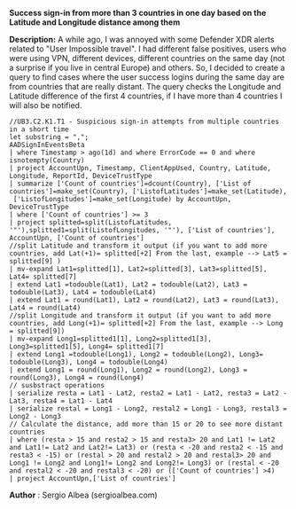 **Success sign-in from more than 3 countries in one day based on the Latitude and Longitude distance among them**

**Description:** A while ago, I was annoyed with some Defender XDR alerts related to "User Impossible travel". I had different false positives,
users who were using VPN, different devices, different countries on the same day (not a surprise if you live in central Europe)
and others. So, I decided to create a query to find cases where the user success logins during the same day are from countries 
that are really distant.
The query checks the Longitude and Latitude difference of the first 4 countries, if I have more than 4 countries I will also be
notified.
```
//UB3.C2.K1.T1 - Suspicious sign-in attempts from multiple countries in a short time
let substring = ",";
AADSignInEventsBeta
| where Timestamp > ago(1d) and where ErrorCode == 0 and where isnotempty(Country)
| project AccountUpn, Timestamp, ClientAppUsed, Country, Latitude, Longitude, ReportId, DeviceTrustType
| summarize ['Count of countries']=dcount(Country), ['List of countries']=make_set(Country), ['ListofLatitudes']=make_set(Latitude),
 ['ListofLongitudes']=make_set(Longitude) by AccountUpn, DeviceTrustType
| where ['Count of countries'] >= 3
| project splitted=split(ListofLatitudes, '"'),splitted1=split(ListofLongitudes, '"'), ['List of countries'], AccountUpn, ['Count of countries']
//split Latitude and transform it output (if you want to add more countries, add Lat(+1)= splitted[+2] From the last, example --> Lat5 = splitted[9] )
| mv-expand Lat1=splitted[1], Lat2=splitted[3], Lat3=splitted[5], Lat4= splitted[7]
| extend Lat1 =todouble(Lat1), Lat2 = todouble(Lat2), Lat3 = todouble(Lat3), Lat4 = todouble(Lat4)
| extend Lat1 = round(Lat1), Lat2 = round(Lat2), Lat3 = round(Lat3), Lat4 = round(Lat4)
//split Longitude and transform it output (if you want to add more countries, add Long(+1)= splitted[+2] From the last, example --> Long = splitted[9])
| mv-expand Long1=splitted1[1], Long2=splitted1[3], Long3=splitted1[5], Long4= splitted1[7]
| extend Long1 =todouble(Long1), Long2 = todouble(Long2), Long3= todouble(Long3), Long4 = todouble(Long4)
| extend Long1 = round(Long1), Long2 = round(Long2), Long3 = round(Long3), Long4 = round(Long4)
// susbstract operations
| serialize resta = Lat1 - Lat2, resta2 = Lat1 - Lat2, resta3 = Lat2 - Lat3, resta4 = Lat1 - Lat4
| serialize restal = Long1 - Long2, restal2 = Long1 - Long3, restal3 = Long2 - Long3
// Calculate the distance, add more than 15 or 20 to see more distant countries
| where (resta > 15 and resta2 > 15 and resta3> 20 and Lat1 != Lat2 and Lat1!= Lat2 and Lat2!= Lat3) or (resta < -20 and resta2 < -15 and resta3 < -15) or (restal > 20 and restal2 > 20 and restal3> 20 and Long1 != Long2 and Long1!= Long2 and Long2!= Long3) or (restal < -20 and restal2 < -20 and restal3 < -20) or (['Count of countries'] >4)
| project AccountUpn,['List of countries']
```

**Author** : Sergio Albea (sergioalbea.com)

